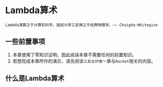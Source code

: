 # Lambda算术

`Lambda演算之于计算机科学，就如力学三定律之于经典物理学。—— Chuigda·Whitegive`

## 一些前置事项

1. 本章使用了零知识证明，因此阅读本章不需要任何的前置知识。
2. 若想完成本章所作的演示，请先阅读`工具与环境`一章与`Racket`相关的内容。

## 什么是Lambda算术

